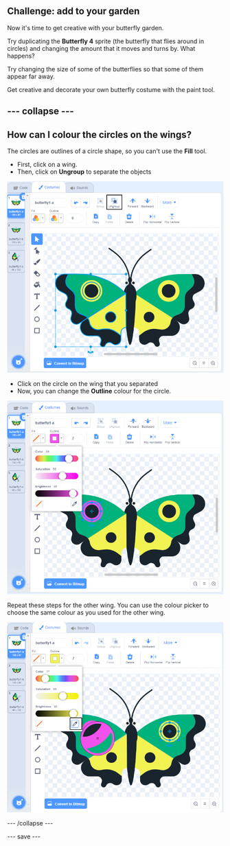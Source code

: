 ## Challenge: add to your garden

Now it's time to get creative with your butterfly garden. 

Try duplicating the **Butterfly 4** sprite (the butterfly that flies around in circles) and changing the amount that it moves and turns by. What happens?

Try changing the size of some of the butterflies so that some of them appear far away. 

Get creative and decorate your own butterfly costume with the paint tool.

--- collapse ---
---
How can I colour the circles on the wings? 
---

The circles are outlines of a circle shape, so you can't use the **Fill** tool. 

+ First, click on a wing. 
+ Then, click on **Ungroup** to separate the objects

![Ungroup the wing](images/butterfly-circle-ungroup.png)

+ Click on the circle on the wing that you separated
+ Now, you can change the **Outline** colour for the circle. 

![Colour the circle](images/butterfly-circle-colour.png)

Repeat these steps for the other wing. You can use the colour picker to choose the same colour as you used for the other wing.

![Copy the colour with the colour picker](images/butterfly-circle-colour-picker.png)

--- /collapse ---

--- save ---
